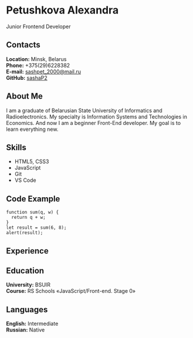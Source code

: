 # Petushkova Alexandra
Junior Frontend Developer
## Contacts  

**Location:** Minsk, Belarus <br>
**Phone:** +375(29)6228382 <br>
**E-mail:** sashpet_2000@mail.ru <br>
**GitHub:** [sashaP2](https://github.com/sashaP2)  
## About Me
I am a graduate of Belarusian State University of Informatics and Radioelectronics. My specialty is Information Systems and Technologies in Economics. And now I am a beginner Front-End developer. My goal is to learn everything new.
## Skills 
* HTML5, CSS3
* JavaScript
* Git
* VS Code
## Code Example
```
function sum(q, w) {
  return q + w;
}
let result = sum(6, 8);
alert(result);
```
## Experience
## Education
**University:** BSUIR <br>
**Course:** RS Schools «JavaScript/Front-end. Stage 0» <br>

## Languages
**English:** Intermediate <br>
**Russian:** Native 
